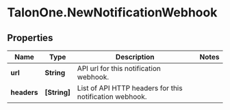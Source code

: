 # TalonOne.NewNotificationWebhook

## Properties

Name | Type | Description | Notes
------------ | ------------- | ------------- | -------------
**url** | **String** | API url for this notification webhook. | 
**headers** | **[String]** | List of API HTTP headers for this notification webhook. | 


